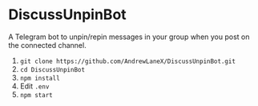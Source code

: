 # DiscussUnpinBot

A Telegram bot to unpin/repin messages in your group when you post on the connected channel.

1. `git clone https://github.com/AndrewLaneX/DiscussUnpinBot.git`
2. `cd DiscussUnpinBot`
3. `npm install`
4. Edit `.env`
5. `npm start`
